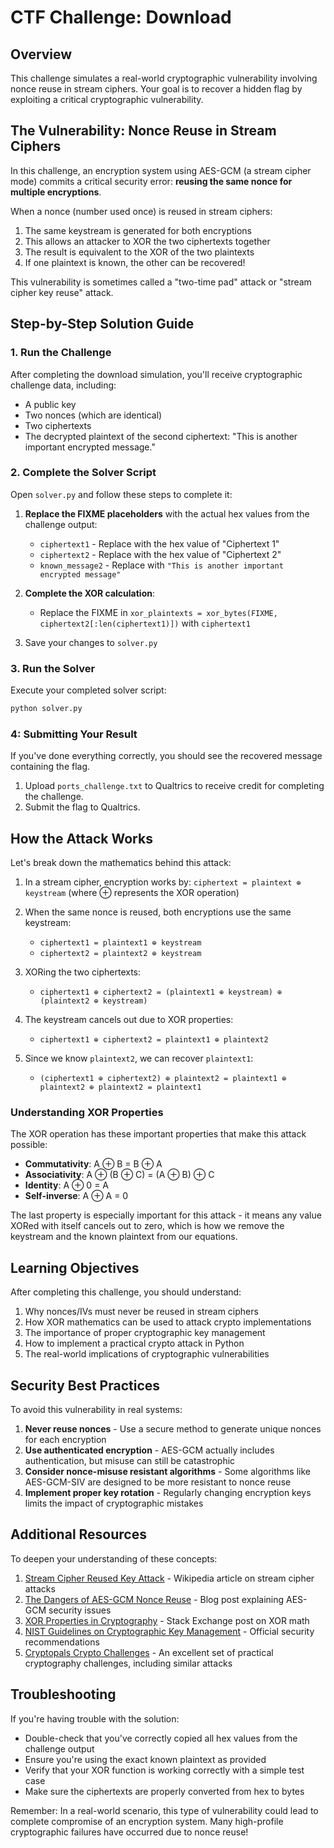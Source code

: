# CTF Challenge: Download

## Overview

This challenge simulates a real-world cryptographic vulnerability involving nonce reuse in stream ciphers. Your goal is to recover a hidden flag by exploiting a critical cryptographic vulnerability.

## The Vulnerability: Nonce Reuse in Stream Ciphers

In this challenge, an encryption system using AES-GCM (a stream cipher mode) commits a critical security error: **reusing the same nonce for multiple encryptions**. 

When a nonce (number used once) is reused in stream ciphers:

1. The same keystream is generated for both encryptions
2. This allows an attacker to XOR the two ciphertexts together
3. The result is equivalent to the XOR of the two plaintexts
4. If one plaintext is known, the other can be recovered!

This vulnerability is sometimes called a "two-time pad" attack or "stream cipher key reuse" attack.

## Step-by-Step Solution Guide

### 1. Run the Challenge

After completing the download simulation, you'll receive cryptographic challenge data, including:
- A public key
- Two nonces (which are identical)
- Two ciphertexts
- The decrypted plaintext of the second ciphertext: "This is another important encrypted message."

### 2. Complete the Solver Script

Open `solver.py` and follow these steps to complete it:

1. **Replace the FIXME placeholders** with the actual hex values from the challenge output:
   - `ciphertext1` - Replace with the hex value of "Ciphertext 1"
   - `ciphertext2` - Replace with the hex value of "Ciphertext 2"
   - `known_message2` - Replace with `"This is another important encrypted message"`

2. **Complete the XOR calculation**:
   - Replace the FIXME in `xor_plaintexts = xor_bytes(FIXME, ciphertext2[:len(ciphertext1)])` with `ciphertext1`

3. Save your changes to `solver.py`

### 3. Run the Solver

Execute your completed solver script:

```bash
python solver.py
```

### 4: Submitting Your Result

If you've done everything correctly, you should see the recovered message containing the flag.

1. Upload `ports_challenge.txt` to Qualtrics to receive credit for completing the challenge.
2. Submit the flag to Qualtrics.

## How the Attack Works

Let's break down the mathematics behind this attack:

1. In a stream cipher, encryption works by: `ciphertext = plaintext ⊕ keystream`
   (where ⊕ represents the XOR operation)

2. When the same nonce is reused, both encryptions use the same keystream:
   - `ciphertext1 = plaintext1 ⊕ keystream`
   - `ciphertext2 = plaintext2 ⊕ keystream`

3. XORing the two ciphertexts:
   - `ciphertext1 ⊕ ciphertext2 = (plaintext1 ⊕ keystream) ⊕ (plaintext2 ⊕ keystream)`

4. The keystream cancels out due to XOR properties:
   - `ciphertext1 ⊕ ciphertext2 = plaintext1 ⊕ plaintext2`

5. Since we know `plaintext2`, we can recover `plaintext1`:
   - `(ciphertext1 ⊕ ciphertext2) ⊕ plaintext2 = plaintext1 ⊕ plaintext2 ⊕ plaintext2 = plaintext1`

### Understanding XOR Properties

The XOR operation has these important properties that make this attack possible:

- **Commutativity**: A ⊕ B = B ⊕ A
- **Associativity**: A ⊕ (B ⊕ C) = (A ⊕ B) ⊕ C
- **Identity**: A ⊕ 0 = A
- **Self-inverse**: A ⊕ A = 0

The last property is especially important for this attack - it means any value XORed with itself cancels out to zero, which is how we remove the keystream and the known plaintext from our equations.

## Learning Objectives

After completing this challenge, you should understand:

1. Why nonces/IVs must never be reused in stream ciphers
2. How XOR mathematics can be used to attack crypto implementations
3. The importance of proper cryptographic key management
4. How to implement a practical crypto attack in Python
5. The real-world implications of cryptographic vulnerabilities

## Security Best Practices

To avoid this vulnerability in real systems:

1. **Never reuse nonces** - Use a secure method to generate unique nonces for each encryption
2. **Use authenticated encryption** - AES-GCM actually includes authentication, but misuse can still be catastrophic
3. **Consider nonce-misuse resistant algorithms** - Some algorithms like AES-GCM-SIV are designed to be more resistant to nonce reuse
4. **Implement proper key rotation** - Regularly changing encryption keys limits the impact of cryptographic mistakes

## Additional Resources

To deepen your understanding of these concepts:

1. [Stream Cipher Reused Key Attack](https://en.wikipedia.org/wiki/Stream_cipher_attacks#Reused_key_attack) - Wikipedia article on stream cipher attacks
2. [The Dangers of AES-GCM Nonce Reuse](https://soatok.blog/2020/05/13/why-aes-gcm-sucks/) - Blog post explaining AES-GCM security issues
3. [XOR Properties in Cryptography](https://crypto.stackexchange.com/questions/59/taking-advantage-of-one-time-pad-key-reuse) - Stack Exchange post on XOR math
4. [NIST Guidelines on Cryptographic Key Management](https://nvlpubs.nist.gov/nistpubs/SpecialPublications/NIST.SP.800-57pt1r5.pdf) - Official security recommendations
5. [Cryptopals Crypto Challenges](https://cryptopals.com/) - An excellent set of practical cryptography challenges, including similar attacks

## Troubleshooting

If you're having trouble with the solution:
- Double-check that you've correctly copied all hex values from the challenge output
- Ensure you're using the exact known plaintext as provided
- Verify that your XOR function is working correctly with a simple test case
- Make sure the ciphertexts are properly converted from hex to bytes

Remember: In a real-world scenario, this type of vulnerability could lead to complete compromise of an encryption system. Many high-profile cryptographic failures have occurred due to nonce reuse!